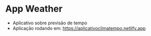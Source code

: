 # App Weather
 - Aplicativo sobre previsão de tempo
 - Aplicação rodando em: https://aplicativoclimatempo.netlify.app
 
